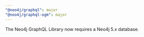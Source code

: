 ```yaml
---
"@neo4j/graphql": major
"@neo4j/graphql-ogm": major
---
```


The Neo4j GraphQL Library now requires a Neo4j 5.x database.
